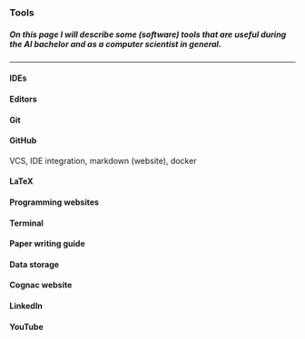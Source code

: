 ### Tools

##### On this page I will describe some (software) tools that are useful during the AI bachelor and as a computer scientist in general.

___

#### IDEs
#### Editors
#### Git
#### GitHub
VCS, IDE integration, markdown (website), docker
#### LaTeX
#### Programming websites
#### Terminal
#### Paper writing guide
#### Data storage
#### Cognac website
#### LinkedIn
#### YouTube